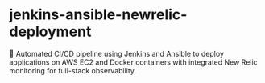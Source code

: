 # jenkins-ansible-newrelic-deployment
🚀 Automated CI/CD pipeline using Jenkins and Ansible to deploy applications on AWS EC2 and Docker containers with integrated New Relic monitoring for full-stack observability.
